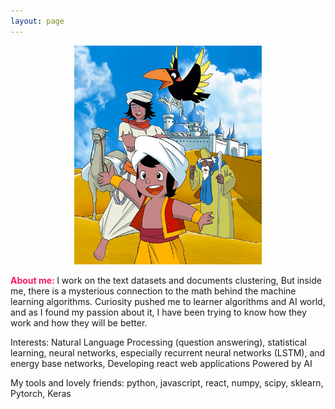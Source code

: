 ```yaml
---
layout: page
---
```

<div style="text-align:center;">
  <a href="https://en.wikipedia.org/wiki/Sinbad_the_Sailor" target="_blank"> <img src="sources/images/sinbad.jpg" width="300" height="350" alt="Sindbad Bahri"> </a>
</div>

<b style="color:rgb(247, 22, 105);">About me: </b> I work on the text datasets and documents clustering, But inside me, there is a mysterious connection to the math behind the machine learning algorithms. Curiosity pushed me to learner algorithms and AI world, and as I found my passion about it, I have been trying to know how they work and how they will be better.

Interests: Natural Language Processing (question answering), statistical learning, neural networks, especially recurrent neural networks (LSTM), and energy base networks, Developing react web applications Powered by AI

My tools and lovely friends: python, javascript, react, numpy, scipy, sklearn, Pytorch, Keras
